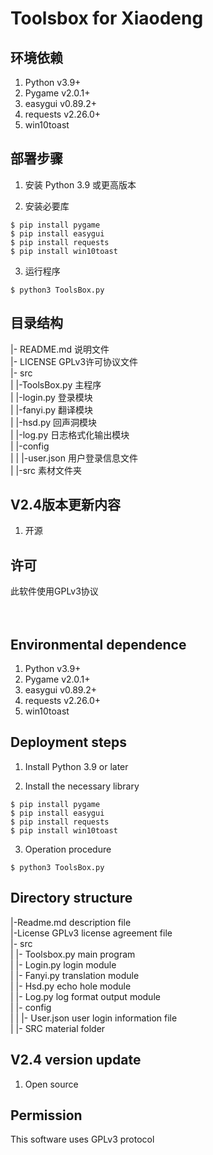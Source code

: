 # Toolsbox for Xiaodeng

## 环境依赖

1. Python v3.9+
2. Pygame v2.0.1+
3. easygui v0.89.2+
4. requests v2.26.0+
5. win10toast

## 部署步骤

1. 安装 Python 3.9 或更高版本

2. 安装必要库
```
$ pip install pygame
$ pip install easygui
$ pip install requests
$ pip install win10toast
```

3. 运行程序
```
$ python3 ToolsBox.py
```

## 目录结构
|- README.md 说明文件<br>
|- LICENSE GPLv3许可协议文件<br>
|- src<br>
|	|-ToolsBox.py 主程序<br>
|	|-login.py 登录模块<br>
|	|-fanyi.py 翻译模块<br>
|	|-hsd.py 回声洞模块<br>
|	|-log.py 日志格式化输出模块<br>
|	|-config<br>
|	|	|-user.json 用户登录信息文件<br>
|	|-src 素材文件夹<br>

## V2.4版本更新内容

1. 开源

## 许可

此软件使用GPLv3协议
<br>
<br>
<br>
## Environmental dependence

1. Python v3.9+
2. Pygame v2.0.1+
3. easygui v0.89.2+
4. requests v2.26.0+
5. win10toast

## Deployment steps

1. Install Python 3.9 or later

2. Install the necessary library
```
$ pip install pygame
$ pip install easygui
$ pip install requests
$ pip install win10toast
```

3. Operation procedure
```
$ python3 ToolsBox.py
```

## Directory structure
|-Readme.md description file <br>
|-License GPLv3 license agreement file <br>
|- src<br>
| 	|- Toolsbox.py main program <br>
| 	|- Login.py login module <br>
| 	|- Fanyi.py translation module <br>
| 	|- Hsd.py echo hole module <br>
| 	|- Log.py log format output module <br>
| 	|- config<br>
| 	|	|- User.json user login information file <br>
| 	|- SRC material folder <br>
## V2.4 version update
1. Open source
## Permission
This software uses GPLv3 protocol
